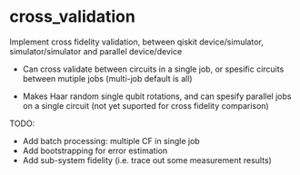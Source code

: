 # cross_validation
Implement cross fidelity validation, between qiskit device/simulator, simulator/simulator and parallel device/device

+ Can cross validate between circuits in a single job, or spesific circuits
  between mutiple jobs (multi-job default is all)

+ Makes Haar random single qubit rotations, and can spesify parallel jobs on a
  single circuit (not yet suported for cross fidelity comparison)

TODO: 
* Add batch processing: multiple CF in single job
* Add bootstrapping for error estimation
* Add sub-system fidelity (i.e. trace out some measurement results)
